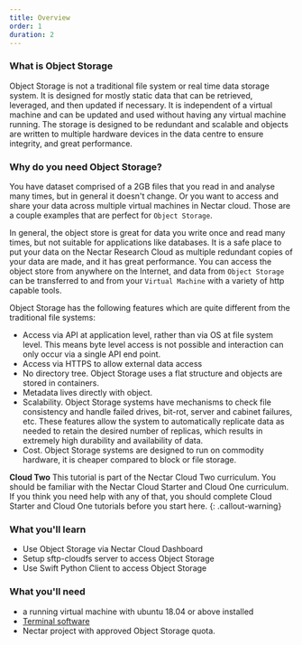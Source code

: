 ```yaml
---
title: Overview
order: 1
duration: 2
---
```


### What is Object Storage

Object Storage is not a traditional file system or real time data storage system. It is designed for mostly static data that can be retrieved, leveraged, and then updated if necessary. It is independent of a virtual machine and can be updated and used without having any virtual machine running. The storage is designed to be redundant and scalable and objects are written to multiple hardware devices in the data centre to ensure integrity, and great performance.

### Why do you need Object Storage?

You have dataset comprised of a 2GB files that you read in and analyse many times, but in general it doesn't change. Or you want to access and share your data across multiple virtual machines in Nectar cloud. Those are a couple examples that are perfect for `Object Storage`. 

In general, the object store is great for data you write once and read many times, but not suitable for applications like databases. It is a safe place to put your data on the Nectar Research Cloud as multiple redundant copies of your data are made, and it has great performance. You can access the object store from anywhere on the Internet, and data from `Object Storage` can be transferred to and from your `Virtual Machine` with a variety of http capable tools.

Object Storage has the following features which are quite different from the traditional file systems:

- Access via API at application level, rather than via OS at file system level. This means byte level access is not possible and interaction can only occur via a single API end point.
- Access via HTTPS to allow external data access
- No directory tree. Object Storage uses a flat structure and objects are stored in containers.
- Metadata lives directly with object.
- Scalability. Object Storage systems have mechanisms to check file consistency and handle failed drives, bit-rot, server and cabinet failures, etc. These features allow the system to automatically replicate data as needed to retain the desired number of replicas, which results in extremely high durability and availability of data.
- Cost. Object Storage systems are designed to run on commodity hardware, it is cheaper compared to block or file storage.

**Cloud Two**
This tutorial is part of the Nectar Cloud Two curriculum. You should be familiar with the Nectar Cloud Starter and Cloud One curriculum. If you think you need help with any of that, you should complete Cloud Starter and Cloud One tutorials before you start here. 
{: .callout-warning}

### What you'll learn

- Use Object Storage via Nectar Cloud Dashboard
- Setup sftp-cloudfs server to access Object Storage
- Use Swift Python Client to access Object Storage

### What you'll need

- a running virtual machine with ubuntu 18.04 or above installed
- [Terminal software](https://support.ehelp.edu.au/support/solutions/articles/6000223964-terminal-software)
-  Nectar project with approved Object Storage quota. 

